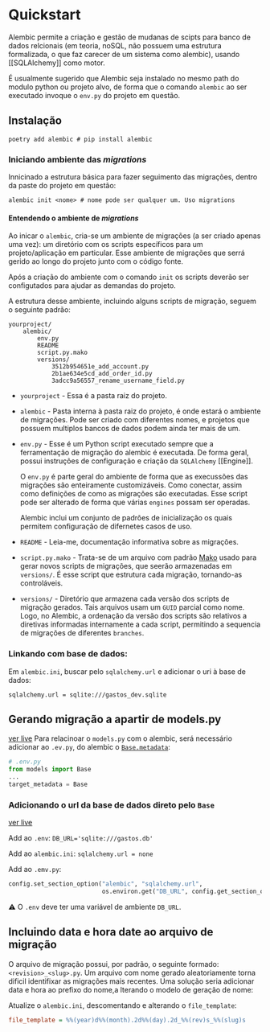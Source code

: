# Quickstart

Alembic permite a criação e gestão de mudanas de scipts para banco de dados relcionais (em teoria, noSQL, não possuem uma estrutura formalizada, o que faz carecer de um sistema como alembic), usando [[SQLAlchemy]] como motor. 

É usualmente sugerido que Alembic seja instalado no mesmo path do modulo python ou projeto alvo, de forma que o comando `alembic` ao ser executado invoque o `env.py` do projeto em questão.

## Instalação

```
poetry add alembic # pip install alembic
```

### Iniciando ambiente das *migrations*

Innicinado a estrutura básica para fazer seguimento das migrações, dentro da paste do projeto em questão:

```
alembic init <nome> # nome pode ser qualquer um. Uso migrations
```

#### Entendendo o ambiente de *migrations*

Ao inicar o `alembic`, cria-se um ambiente de migrações (a ser criado apenas uma vez): um diretório com os scripts específicos para um projeto/aplicação em particular. Esse ambiente de migrações que serrá gerido ao longo do projeto junto com o código fonte.

Após a criação do ambiente com o comando `init` os scripts deverão ser configutados para ajudar as demandas do projeto.

A estrutura desse ambiente, incluindo alguns scripts de migração, seguem o seguinte padrão:

```
yourproject/
    alembic/
        env.py
        README
        script.py.mako
        versions/
            3512b954651e_add_account.py
            2b1ae634e5cd_add_order_id.py
            3adcc9a56557_rename_username_field.py
```

-   `yourproject` - Essa é a pasta raiz do projeto.
    
-   `alembic` - Pasta interna à pasta raiz do projeto, é onde estará o ambiente de migrações. Pode ser criado com diferentes nomes, e projetos que possuem multiplos bancos de dados podem ainda ter mais de um.
    
-   `env.py` - Esse é um Python script executado sempre que a ferramentação de migração do alembic é executada. De forma geral, possui instruções de configuração e criação da `SQLAlchemy` [[Engine]].
    
    O `env.py` é parte geral do ambiente de forma que as execussões das migrações são enteiramente customizáveis. Como conectar, assim como definições de como as migrações são executadas. Esse script pode ser alterado de forma que várias `engines` possam ser operadas.
    
    Alembic inclui um conjunto de padrões de inicialização os quais permitem configuração de difernetes casos de uso.
    
-   `README` - Leia-me, documentação informativa sobre as migrações.
    
-   `script.py.mako` - Trata-se de um arquivo com padrão [Mako](http://www.makotemplates.org) usado para gerar novos scripts de migrações, que seerão armazenadas em `versions/`. É esse script que estrutura cada migração, tornando-as controláveis.
    
-   `versions/` - Diretório que armazena cada versão dos scripts de migração gerados. Tais arquivos usam um `GUID` parcial como nome. Logo, no Alembic, a ordenação da versão dos scripts são relativos a diretivas informadas internamente a cada script, permitindo a sequencia de migrações de diferentes `branches`.

### Linkando com base de dados:

Em `alembic.ini`, buscar pelo `sqlalchemy.url` e adicionar o uri à base de dados:

`sqlalchemy.url = sqlite:///gastos_dev.sqlite`

## Gerando migração a apartir de models.py

[ver live](https://www.youtube.com/live/yQtqkq9UkDA?feature=share&t=3896) 
Para relacinoar o `models.py` com o alembic, será necessário adicionar ao `.ev.py`, do alembic o [`Base.metadata`](https://www.youtube.com/live/yQtqkq9UkDA?feature=share&t=3791):

```python
# .env.py
from models import Base
...
target_metadata = Base
```

### Adicionando o url da base de dados direto pelo `Base`

[ver live](https://www.youtube.com/live/yQtqkq9UkDA?feature=share&t=5857)

Add ao `.env`:
`DB_URL='sqlite:///gastos.db'`

Add ao `alembic.ini`:
`sqlalchemy.url = none`

Add ao `.emv.py`:
```python
config.set_section_option("alembic", "sqlalchemy.url",  
                          os.environ.get("DB_URL", config.get_section_option("alembic", "sqlalchemy.url")))
```

:warning: O `.env` deve ter uma variável de ambiente `DB_URL`.

## Incluindo data e hora date ao arquivo de migração

O arquivo de migração possui, por padrão, o seguinte formado: `<revision>_<slug>.py`. Um arquivo com nome gerado aleatoriamente torna dificil identifixar as migrações mais recentes. Uma solução seria adicionar data e hora ao prefixo do nome,a lterando o modelo de geração de nome:

Atualize o `alembic.ini`, descomentando e alterando o `file_template`:

```ini
file_template = %%(year)d%%(month).2d%%(day).2d_%%(rev)s_%%(slug)s
```
